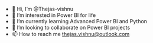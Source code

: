 - 👋 Hi, I’m @Thejas-vishnu
- 👀 I’m interested in Power BI for life
- 🌱 I’m currently learning Advanced Power BI and Python
- 💞️ I’m looking to collaborate on Power BI projects
- 📫 How to reach me thejas.vishnu@outlook.com
